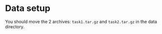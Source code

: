 # Data setup

You should move the 2 archives: `task1.tar.gz` and `task2.tar.gz` in the data directory.